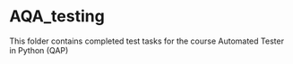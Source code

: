 # AQA_testing

This folder contains completed test tasks for the course Automated Tester in Python (QAP)
